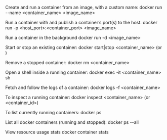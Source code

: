 Create and run a container from an image, with a custom name:
        docker run --name <container_name> <image_name>

Run a container with and publish a container’s port(s) to the host.
        docker run -p <host_port>:<container_port> <image_name>

Run a container in the background
        docker run -d <image_name>

Start or stop an existing container:
        docker start|stop <container_name> (or <container-id>)

Remove a stopped container:
        docker rm <container_name>

Open a shell inside a running container:
        docker exec -it <container_name> sh

Fetch and follow the logs of a container:
        docker logs -f <container_name>

To inspect a running container:
        docker inspect <container_name> (or <container_id>)

To list currently running containers:
        docker ps

List all docker containers (running and stopped):
        docker ps --all
        
View resource usage stats
        docker container stats